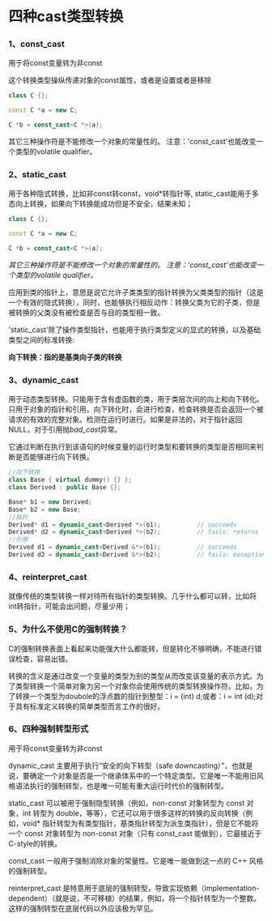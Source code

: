 # 四种cast类型转换

### 1、const_cast

用于将const变量转为非const

这个转换类型操纵传递对象的const属性，或者是设置或者是移除

```cpp
class C {};

const C *a = new C;

C *b = const_cast<C *>(a);
```

其它三种操作符是不能修改一个对象的常量性的。
注意：'const_cast'也能改变一个类型的volatile qualifier。

### 2、static_cast

用于各种隐式转换，比如非const转const，void*转指针等, static_cast能用于多态向上转换，如果向下转换能成功但是不安全，结果未知；

```cpp
class C {};

const C *a = new C;

C *b = const_cast<C *>(a);
```

*其它三种操作符是不能修改一个对象的常量性的。
注意：'const_cast'也能改变一个类型的volatile qualifier。*

应用到类的指针上，意思是说它允许子类类型的指针转换为父类类型的指针（这是一个有效的隐式转换），同时，也能够执行相反动作：转换父类为它的子类，但是被转换的父类没有被检查是否与目的类型相一致。

'static_cast'除了操作类型指针，也能用于执行类型定义的显式的转换，以及基础类型之间的标准转换:

**向下转换：指的是基类向子类的转换**

### 3、dynamic_cast

用于动态类型转换。只能用于含有虚函数的类，用于类层次间的向上和向下转化。只用于对象的指针和引用。向下转化时，会进行检查，检查转换是否会返回一个被请求的有效的完整对象。检测在运行时进行。如果是非法的，对于指针返回NULL，对于引用抛*bad_cast*异常。

它通过判断在执行到该语句的时候变量的运行时类型和要转换的类型是否相同来判断是否能够进行向下转换。

```cpp
//向下转换
class Base { virtual dummy() {} };
class Derived : public Base {};

Base* b1 = new Derived;
Base* b2 = new Base;
//指针
Derived* d1 = dynamic_cast<Derived *>(b1);          // succeeds
Derived* d2 = dynamic_cast<Derived *>(b2);          // fails: returns 'NULL'
//引用
Derived d1 = dynamic_cast<Derived &*>(b1);          // succeeds
Derived d2 = dynamic_cast<Derived &*>(b2);          // fails: exception thrown
```



### 4、reinterpret_cast

就像传统的类型转换一样对待所有指针的类型转换。几乎什么都可以转，比如将int转指针，可能会出问题，尽量少用；

### 5、为什么不使用C的强制转换？

C的强制转换表面上看起来功能强大什么都能转，但是转化不够明确，不能进行错误检查，容易出错。

转换的含义是通过改变一个变量的类型为别的类型从而改变该变量的表示方式。为了类型转换一个简单对象为另一个对象你会使用传统的类型转换操作符。比如，为了转换一个类型为doubole的浮点数的指针到整型：i = (int) d;或者：i = int (d);对于具有标准定义转换的简单类型而言工作的很好。

### 6、四种强制转型形式

用于将const变量转为非const

dynamic_cast 主要用于执行“安全的向下转型（safe downcasting）”，也就是说，要确定一个对象是否是一个继承体系中的一个特定类型。它是唯一不能用旧风格语法执行的强制转型，也是唯一可能有重大运行时代价的强制转型。

static_cast 可以被用于强制隐型转换（例如，non-const 对象转型为 const 对象，int 转型为 double，等等），它还可以用于很多这样的转换的反向转换（例如，void\* 指针转型为有类型指针，基类指针转型为派生类指针），但是它不能将一个 const 对象转型为 non-const 对象（只有 const_cast 能做到），它最接近于C-style的转换。

const_cast 一般用于强制消除对象的常量性。它是唯一能做到这一点的 C++ 风格的强制转型。 

reinterpret_cast 是特意用于底层的强制转型，导致实现依赖（implementation-dependent）（就是说，不可移植）的结果，例如，将一个指针转型为一个整数。这样的强制转型在底层代码以外应该极为罕见。